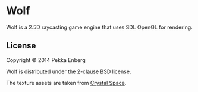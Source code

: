 # Wolf

Wolf is a 2.5D raycasting game engine that uses SDL OpenGL for rendering.

## License

Copyright © 2014 Pekka Enberg

Wolf is distributed under the 2-clause BSD license.

The texture assets are taken from [Crystal Space](http://www.crystalspace3d.org/CreativeCommonsTextures/).
